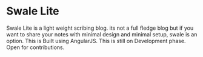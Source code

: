 Swale Lite
==========

Swale Lite is a light weight scribing blog. its not a full fledge blog but if you want to share your notes with minimal design and minimal setup, swale is an option. This is Built using AngularJS. This is still on Development phase. Open for contributions.

